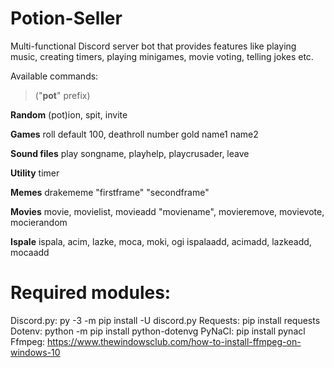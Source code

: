 # Potion-Seller

Multi-functional Discord server bot that provides features like playing music, creating timers, playing minigames,
movie voting, telling jokes etc.


Available commands:

> ("**pot**" prefix)

**Random**
(pot)ion, spit, invite 

**Games**
roll default 100, deathroll number gold name1 name2

**Sound files**
play songname, playhelp, playcrusader, leave 

**Utility**
timer

**Memes** 
drakememe "firstframe" "secondframe"

**Movies**
movie, movielist, movieadd "moviename", movieremove, movievote, mocierandom

**Ispale**
ispala, acim, lazke, moca, moki, ogi
ispalaadd, acimadd, lazkeadd, mocaadd 


# Required modules:

Discord.py: py -3 -m pip install -U discord.py
Requests: pip install requests
Dotenv: python -m pip install python-dotenvg
PyNaCl: pip install pynacl
Ffmpeg: https://www.thewindowsclub.com/how-to-install-ffmpeg-on-windows-10
